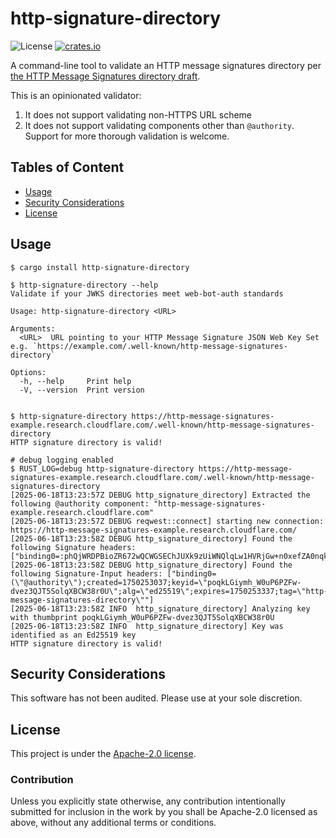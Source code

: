 # http-signature-directory

![License](https://img.shields.io/crates/l/web-bot-auth.svg)
[![crates.io](https://img.shields.io/crates/v/http-signature-directory.svg)][crates.io]

[crates.io]: https://crates.io/crates/http-signature-directory

A command-line tool to validate an HTTP message signatures directory per [the HTTP Message Signatures directory draft](https://www.ietf.org/archive/id/draft-meunier-http-message-signatures-directory-00.html).

This is an opinionated validator:

1. It does not support validating non-HTTPS URL scheme
2. It does not support validating components other than `@authority`. Support for more thorough validation is welcome.

## Tables of Content

- [Usage](#usage)
- [Security Considerations](#security-considerations)
- [License](#license)


## Usage

```
$ cargo install http-signature-directory

$ http-signature-directory --help
Validate if your JWKS directories meet web-bot-auth standards

Usage: http-signature-directory <URL>

Arguments:
  <URL>  URL pointing to your HTTP Message Signature JSON Web Key Set e.g. `https://example.com/.well-known/http-message-signatures-directory`

Options:
  -h, --help     Print help
  -V, --version  Print version


$ http-signature-directory https://http-message-signatures-example.research.cloudflare.com/.well-known/http-message-signatures-directory
HTTP signature directory is valid!

# debug logging enabled
$ RUST_LOG=debug http-signature-directory https://http-message-signatures-example.research.cloudflare.com/.well-known/http-message-signatures-directory
[2025-06-18T13:23:57Z DEBUG http_signature_directory] Extracted the following @authority component: "http-message-signatures-example.research.cloudflare.com"
[2025-06-18T13:23:57Z DEBUG reqwest::connect] starting new connection: https://http-message-signatures-example.research.cloudflare.com/
[2025-06-18T13:23:58Z DEBUG http_signature_directory] Found the following Signature headers: ["binding0=:phQjWRDPBioZR672wQCWGSEChJUXk9zUiWNQlqLw1HVRjGw+n0xefZA0nqk4GbHUSpEKntvpGqfJSn0iqdGfCw==:"]
[2025-06-18T13:23:58Z DEBUG http_signature_directory] Found the following Signature-Input headers: ["binding0=(\"@authority\");created=1750253037;keyid=\"poqkLGiymh_W0uP6PZFw-dvez3QJT5SolqXBCW38r0U\";alg=\"ed25519\";expires=1750253337;tag=\"http-message-signatures-directory\""]
[2025-06-18T13:23:58Z INFO  http_signature_directory] Analyzing key with thumbprint poqkLGiymh_W0uP6PZFw-dvez3QJT5SolqXBCW38r0U
[2025-06-18T13:23:58Z INFO  http_signature_directory] Key was identified as an Ed25519 key
HTTP signature directory is valid!
```

## Security Considerations

This software has not been audited. Please use at your sole discretion.

## License

This project is under the [Apache-2.0 license](./LICENSE).

### Contribution

Unless you explicitly state otherwise, any contribution intentionally submitted for inclusion in the work by you shall be Apache-2.0 licensed as above, without any additional terms or conditions.
